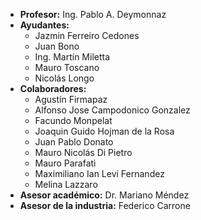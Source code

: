 - **Profesor:** Ing. Pablo A. Deymonnaz
- **Ayudantes:**
  - Jazmin Ferreiro Cedones
  - Juan Bono
  - Ing. Martín Miletta
  - Mauro Toscano
  - Nicolás Longo
- **Colaboradores:**
  - Agustín Firmapaz
  - Alfonso Jose Campodonico Gonzalez
  - Facundo Monpelat
  - Joaquin Guido Hojman de la Rosa
  - Juan Pablo Donato
  - Mauro Nicolás Di Pietro
  - Mauro Parafati
  - Maximiliano Ian Levi Fernandez
  - Melina Lazzaro
- **Asesor académico:** Dr. Mariano Méndez
- **Asesor de la industria:** Federico Carrone
